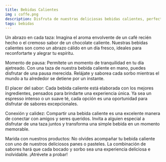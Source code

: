 ```yaml
---
title: Bebidas Calientes
img : coffe.png
description: Disfruta de nuestras deliciosas bebidas calientes, perfectas para acompañar tus momentos de pausa.
tags: bebidas 
---
```


Un abrazo en cada taza: Imagina el aroma envolvente de un café recién hecho o el cremoso sabor de un chocolate caliente. Nuestras bebidas calientes son como un abrazo cálido en un día fresco, ideales para reconfortarte y alegrar tu espíritu.

Momento de pausa: Permítete un momento de tranquilidad en tu día ajetreado. Con una taza de nuestra bebida caliente en mano, puedes disfrutar de una pausa merecida. Relájate y saborea cada sorbo mientras el mundo a tu alrededor se detiene por un instante.

El placer del sabor: Cada bebida caliente está elaborada con los mejores ingredientes, pensados para brindarte una experiencia única. Ya sea un espresso intenso o un suave té, cada opción es una oportunidad para disfrutar de sabores excepcionales.

Conexión y calidez: Compartir una bebida caliente es una excelente manera de conectar con amigos y seres queridos. Invita a alguien especial a disfrutar de una taza juntos y transforma una simple bebida en un momento memorable.

Marida con nuestros productos: No olvides acompañar tu bebida caliente con uno de nuestros deliciosos panes o pasteles. La combinación de sabores hará que cada bocado y sorbo sea una experiencia deliciosa e inolvidable. ¡Atrévete a probar!